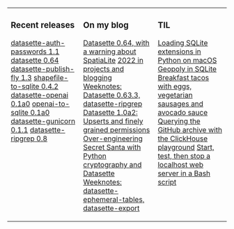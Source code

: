  <div align="center">
  
  
  </div>
<span>&nbsp;&nbsp;&nbsp;&nbsp;&nbsp;&nbsp;&nbsp;&nbsp;</span>
<span>&nbsp;&nbsp;&nbsp;&nbsp;&nbsp;&nbsp;&nbsp;&nbsp;</span>
<span>&nbsp;&nbsp;&nbsp;&nbsp;&nbsp;&nbsp;&nbsp;&nbsp;</span>
<span>&nbsp;&nbsp;&nbsp;&nbsp;&nbsp;&nbsp;&nbsp;&nbsp;</span>

<td align="left">

<table><tr><td valign="top" width="33%">

### Recent releases
<!-- recent_releases starts -->
[datasette-auth-passwords 1.1](https://github.com/simonw/datasette-auth-passwords/releases/tag/1.1) 
[datasette 0.64](https://github.com/simonw/datasette/releases/tag/0.64) 
[datasette-publish-fly 1.3](https://github.com/simonw/datasette-publish-fly/releases/tag/1.3)
[shapefile-to-sqlite 0.4.2](https://github.com/simonw/shapefile-to-sqlite/releases/tag/0.4.2) 
[datasette-openai 0.1a0](https://github.com/simonw/datasette-openai/releases/tag/0.1a0) 
[openai-to-sqlite 0.1a0](https://github.com/simonw/openai-to-sqlite/releases/tag/0.1a0) 
[datasette-gunicorn 0.1.1](https://github.com/simonw/datasette-gunicorn/releases/tag/0.1.1) 
[datasette-ripgrep 0.8](https://github.com/simonw/datasette-ripgrep/releases/tag/0.8) 
</td><td valign="top" width="34%">

### On my blog
<!-- blog starts -->
[Datasette 0.64, with a warning about SpatiaLite](http://simonwillison.net/2023/Jan/9/datasette-064/) 
[2022 in projects and blogging](http://simonwillison.net/2022/Dec/31/2022-in-projects/) 
[Weeknotes: Datasette 0.63.3, datasette-ripgrep](http://simonwillison.net/2022/Dec/20/weeknotes/) 
[Datasette 1.0a2: Upserts and finely grained permissions](http://simonwillison.net/2022/Dec/15/datasette-1a2/) 
[Over-engineering Secret Santa with Python cryptography and Datasette](http://simonwillison.net/2022/Dec/11/over-engineering-secret-santa/) 
[Weeknotes: datasette-ephemeral-tables, datasette-export](http://simonwillison.net/2022/Dec/5/weeknotes/) 
</td><td valign="top" width="33%">

### TIL
<!-- tils starts -->
[Loading SQLite extensions in Python on macOS](https://til.simonwillison.net/sqlite/sqlite-extensions-python-macos) 
[Geopoly in SQLite](https://til.simonwillison.net/sqlite/geopoly)
[Breakfast tacos with eggs, vegetarian sausages and avocado sauce](https://til.simonwillison.net/cooking/breakfast-tacos) 
[Querying the GitHub archive with the ClickHouse playground](https://til.simonwillison.net/clickhouse/github-explorer) 
[Start, test, then stop a localhost web server in a Bash script](https://til.simonwillison.net/bash/start-test-then-stop-server) 
</td></tr></table>
</div>



